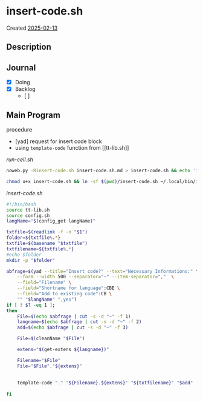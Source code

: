 # insert-code.sh
Created [2025-02-13]()


## Description

## Journal
 - [X] Doing
 - [X] Backlog
    - [ ] 
 
## Main Program


procedure
- [yad] request for insert code block 
- using ``template-code`` function from [[tt-lib.sh]]


*run-cell.sh*
```bash
noweb.py -Rinsert-code.sh insert-code.sh.md > insert-code.sh && echo 'insert-code.sh' && date 
```


```bash
chmod u+x insert-code.sh && ln -sf $(pwd)/insert-code.sh ~/.local/bin/insert-code.sh && echo 'fertig'
 ```

*insert-code.sh*
```bash
#!/bin/bash
source tt-lib.sh
source config.sh
langName="$(config_get langName)"

txtfile=$(readlink -f -n "$1")
folder=${txtfile%.*}
txtfile=$(basename "$txtfile")
txtfilename=${txtfile%.*}
#echo $folder
mkdir -p "$folder"

abfrage=$(yad --title="Insert code?" --text="Necessary Informations:" \
	--form --width 500 --separator="~" --item-separator=","  \
	--field="Filename" \
	--field="Shortname for language":CBE \
	--field="Add to existing code":CB \
	"" "$langName" ",yes")
if [ ! $? -eq 1 ];
then
	File=$(echo $abfrage | cut -s -d "~" -f 1)
	langname=$(echo $abfrage | cut -s -d "~" -f 2)
	add=$(echo $abfrage | cut -s -d "~" -f 3)

	File=$(cleanName "$File")

	extens="$(get-extens ${langname})"

	Filename="$File"
	File="$File"."${extens}"
	
	
	template-code "." "${Filename}.${extens}" "${txtfilename}" "$add"
	
fi
```
